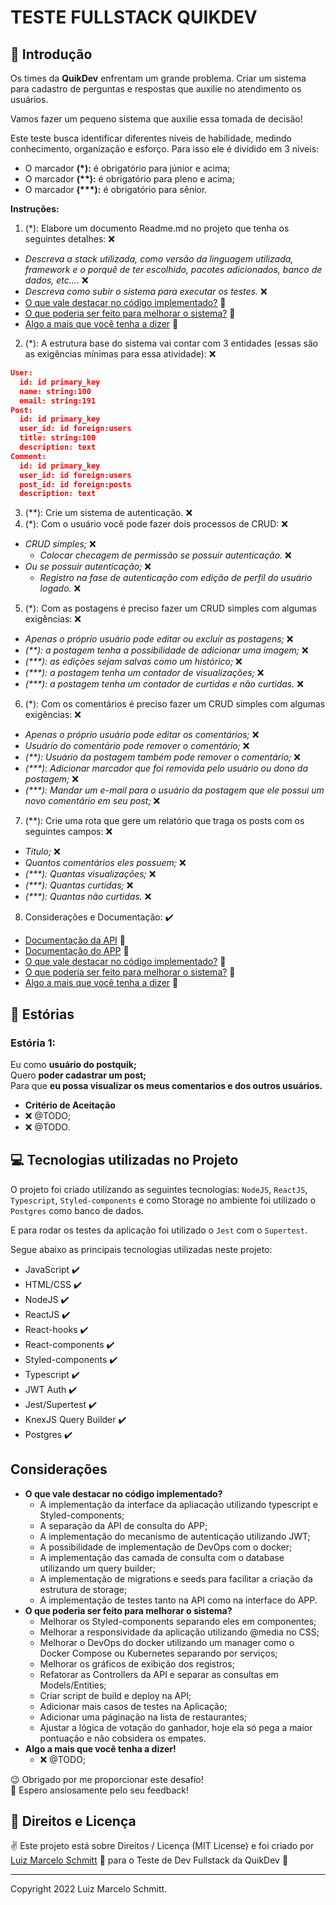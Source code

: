 # TESTE FULLSTACK QUIKDEV #

## 🚀 Introdução

Os times da **QuikDev** enfrentam um grande problema. Criar um sistema para cadastro de perguntas e respostas que auxilie no atendimento os usuários.

Vamos fazer um pequeno sistema que auxilie essa tomada de decisão!

Este teste busca identificar diferentes níveis de habilidade, medindo conhecimento, 
organização e esforço. Para isso ele é dividido em 3 níveis:

- O marcador **(*):** é obrigatório para júnior e acima;
- O marcador **(\**):** é obrigatório para pleno e acima;
- O marcador **(*\*\*):** é obrigatório para sênior.

**Instruções:**

1. (*):</span> Elabore um documento Readme.md no projeto que tenha os seguintes detalhes: ❌
  - *Descreva a stack utilizada, como versão da linguagem utilizada, framework e o porquê de ter escolhido, pacotes adicionados, banco de dados, etc....* ❌
  - *Descreva como subir o sistema para executar os testes.* ❌
  - [O que vale destacar no código implementado?](#Considerações) 📌
  - [O que poderia ser feito para melhorar o sistema?](#Considerações) 📌
  - [Algo a mais que você tenha a dizer](#Considerações) 📌
2. (*): A estrutura base do sistema vai contar com 3 entidades (essas são as exigências mínimas para essa atividade): ❌
```json
User:
  id: id primary_key
  name: string:100
  email: string:191
Post:
  id: id primary_key
  user_id: id foreign:users
  title: string:100
  description: text
Comment:
  id: id primary_key
  user_id: id foreign:users
  post_id: id foreign:posts
  description: text
```
3. (**): Crie um sistema de autenticação. ❌
4. (*): Com o usuário você pode fazer dois processos de CRUD: ❌
  - *CRUD simples;* ❌
    - *Colocar checagem de permissão se possuir autenticação.* ❌
  - *Ou se possuir autenticação;* ❌
    - *Registro na fase de autenticação com edição de perfil do usuário logado.* ❌
5. (*): Com as postagens é preciso fazer um CRUD simples com algumas exigências: ❌
  - *Apenas o próprio usuário pode editar ou excluir as postagens;* ❌
  - *(\*\*): a postagem tenha a possibilidade de adicionar uma imagem;* ❌
  - *(\*\*\*): as edições sejam salvas como um histórico;* ❌
  - *(\*\*\*): a postagem tenha um contador de visualizações;* ❌
  - *(\*\*\*): a postagem tenha um contador de curtidas e não curtidas.* ❌
6. (*): Com os comentários é preciso fazer um CRUD simples com algumas exigências: ❌
  - *Apenas o próprio usuário pode editar os comentários;* ❌
  - *Usuário do comentário pode remover o comentário;* ❌
  - *(\*\*): Usuário da postagem também pode remover o comentário;* ❌
  - *(\*\*\*): Adicionar marcador que foi removida pelo usuário ou dono da postagem;* ❌
  - *(\*\*\*): Mandar um e-mail para o usuário da postagem que ele possui um novo comentário em seu post;* ❌
7. (**): Crie uma rota que gere um relatório que traga os posts com os seguintes campos: ❌
  - *Título;* ❌
  - *Quantos comentários eles possuem;* ❌
  - *(\*\*\*): Quantas visualizações;* ❌
  - *(\*\*\*): Quantas curtidas;* ❌
  - *(\*\*\*): Quantas não curtidas.* ❌
8. Considerações e Documentação: ✔️
  - [Documentação da API](https://github.com/devluma/postquik/tree/develop/api) 📌
  - [Documentação do APP](https://github.com/devluma/postquik/tree/develop/web) 📌
  - [O que vale destacar no código implementado?](#Considerações) 📌
  - [O que poderia ser feito para melhorar o sistema?](#Considerações) 📌
  - [Algo a mais que você tenha a dizer](#Considerações) 📌

## 🔖 Estórias

### Estória 1:

Eu como **usuário do postquik;** <br />
Quero **poder cadastrar um post;** <br />
Para que **eu possa visualizar os meus comentarios e dos outros usuários.**

- **Critério de Aceitação**
- ❌ @TODO;
- ❌ @TODO.

## 💻 Tecnologias utilizadas no Projeto

O projeto foi criado utilizando as seguintes tecnologias: `NodeJS`, `ReactJS`, `Typescript`,  `Styled-components` e como Storage no ambiente foi utilizado o `Postgres` como banco de dados. 

E para rodar os testes da aplicação foi utilizado o `Jest` com o `Supertest`.

Segue abaixo as principais tecnologias utilizadas neste projeto:

- JavaScript ✔️
- HTML/CSS ✔️
- NodeJS ✔️
- ReactJS ✔️
- React-hooks ✔️
- React-components ✔️
- Styled-components ✔️
- Typescript ✔️
- JWT Auth ✔️
- Jest/Supertest ✔️
- KnexJS Query Builder ✔️
- Postgres ✔️

## Considerações

- **O que vale destacar no código implementado?**
  - A implementação da interface da apliacação utilizando typescript e Styled-components;
  - A separação da API de consulta do APP;
  - A implementação do mecanismo de autenticação utilizando JWT;
  - A possibilidade de implementação de DevOps com o docker;
  - A implementação das camada de consulta com o database utilizando um query builder;
  - A implementação de migrations e seeds para facilitar a criação da estrutura de storage;
  - A implementação de testes tanto na API como na interface do APP.
- **O que poderia ser feito para melhorar o sistema?**
  - Melhorar os Styled-components separando eles em componentes;
  - Melhorar a responsividade da aplicação utilizando @media no CSS;
  - Melhorar o DevOps do docker utilizando um manager como o Docker Compose ou Kubernetes separando por serviços;
  - Melhorar os gráficos de exibição dos registros;
  - Refatorar as Controllers da API e separar as consultas em Models/Entities;
  - Criar script de build e deploy na API;
  - Adicionar mais casos de testes na Aplicação;
  - Adicionar uma páginação na lista de restaurantes;
  - Ajustar a lógica de votação do ganhador, hoje ela só pega a maior pontuação e não cobsidera os empates.
- **Algo a mais que você tenha a dizer!**
  - ❌ @TODO;
  
😉 Obrigado por me proporcionar este desafio! <br />
🌈 Espero ansiosamente pelo seu feedback! <br />

## 📜 Direitos e Licença

✌ Este projeto está sobre Direitos / Licença (MIT License) e foi criado por [Luiz Marcelo Schmitt](https://github.com/devluma/) 💙 para o Teste de Dev Fullstack da QuikDev 🚀

---

Copyright 2022 Luiz Marcelo Schmitt.